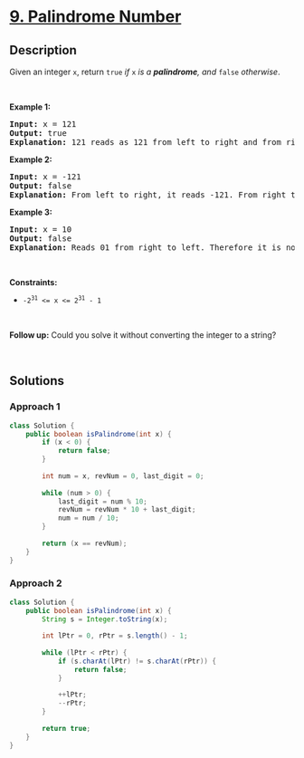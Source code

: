 # [9. Palindrome Number](https://leetcode.com/problems/palindrome-number)

## Description

<p>Given an integer <code>x</code>, return <code>true</code><em> if </em><code>x</code><em> is a </em><span data-keyword="palindrome-integer"><em><strong>palindrome</strong></em></span><em>, and </em><code>false</code><em> otherwise</em>.</p>
<p>&nbsp;</p>

<p><strong class="example">Example 1:</strong></p>
<pre>
<strong>Input:</strong> x = 121
<strong>Output:</strong> true
<strong>Explanation:</strong> 121 reads as 121 from left to right and from right to left.
</pre>

<p><strong class="example">Example 2:</strong></p>
<pre>
<strong>Input:</strong> x = -121
<strong>Output:</strong> false
<strong>Explanation:</strong> From left to right, it reads -121. From right to left, it becomes 121-. Therefore it is not a palindrome.
</pre>

<p><strong class="example">Example 3:</strong></p>
<pre>
<strong>Input:</strong> x = 10
<strong>Output:</strong> false
<strong>Explanation:</strong> Reads 01 from right to left. Therefore it is not a palindrome.
</pre>
<p>&nbsp;</p>

<p><strong>Constraints:</strong></p>
<ul>
    <li><code>-2<sup>31</sup>&nbsp;&lt;= x &lt;= 2<sup>31</sup>&nbsp;- 1</code></li>
</ul>
<p>&nbsp;</p>

<strong>Follow up:</strong> Could you solve it without converting the integer to a string?
<p>&nbsp;</p>

## Solutions

### **Approach 1**

```java
class Solution {
    public boolean isPalindrome(int x) {
        if (x < 0) {
            return false;
        }
        
        int num = x, revNum = 0, last_digit = 0;
        
        while (num > 0) {
            last_digit = num % 10;
            revNum = revNum * 10 + last_digit;
            num = num / 10;
        }
        
        return (x == revNum);
    }
}
```

### **Approach 2**

```java
class Solution {
    public boolean isPalindrome(int x) {
        String s = Integer.toString(x);
        
        int lPtr = 0, rPtr = s.length() - 1;
        
        while (lPtr < rPtr) {
            if (s.charAt(lPtr) != s.charAt(rPtr)) {
                return false;
            }
            
            ++lPtr;
            --rPtr;
        }
        
        return true;
    }
}
```